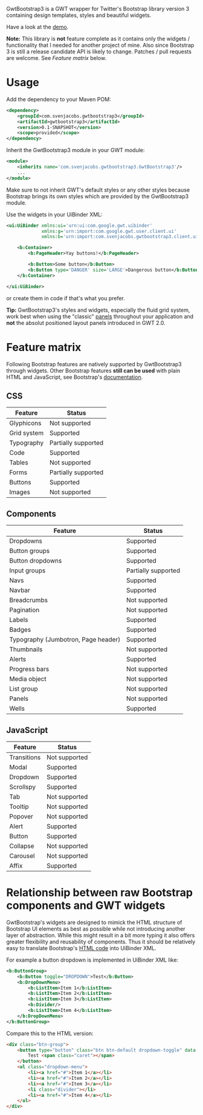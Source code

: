 GwtBootstrap3 is a GWT wrapper for Twitter's Bootstrap library version 3
containing design templates, styles and beautiful widgets.

Have a look at the [demo]().

**Note:** This library is **not** feature complete as it contains only the
widgets / functionality that I needed for another project of mine. Also
since Bootstrap 3 is still a release candidate API is likely to change.
Patches / pull requests are welcome. See *Feature matrix* below.

# Usage

Add the dependency to your Maven POM:

```xml
<dependency>
    <groupId>com.svenjacobs.gwtbootstrap3</groupId>
    <artifactId>gwtbootstrap3</artifactId>
    <version>0.1-SNAPSHOT</version>
    <scope>provided</scope>
</dependency>
```

Inherit the GwtBootstrap3 module in your GWT module:

```xml
<module>
    <inherits name='com.svenjacobs.gwtbootstrap3.GwtBootstrap3'/>
    ...
</module>
```

Make sure to not inherit GWT's default styles or any other styles because
Bootstrap brings its own styles which are provided by the GwtBootstrap3 module.

Use the widgets in your UiBinder XML:

```xml
<ui:UiBinder xmlns:ui='urn:ui:com.google.gwt.uibinder'
             xmlns:g='urn:import:com.google.gwt.user.client.ui'
             xmlns:b='urn:import:com.svenjacobs.gwtbootstrap3.client.ui'>

    <b:Container>
        <b:PageHeader>Yay buttons!</b:PageHeader>

        <b:Button>Some button</b:Button>
        <b:Button type='DANGER' size='LARGE'>Dangerous button</b:Button>
    </b:Container>

</ui:UiBinder>
```

or create them in code if that's what you prefer.

**Tip:** GwtBootstrap3's styles and widgets, especially the fluid grid system,
work best when using the "classic" [panels](http://www.gwtproject.org/doc/latest/DevGuideUiPanels.html)
throughout your application and **not** the absolut positioned layout panels
introduced in GWT 2.0.

# Feature matrix

Following Bootstrap features are natively supported by GwtBootstrap3 through
widgets. Other Bootstrap features **still can be used** with plain HTML and
JavaScript, see Bootstrap's [documentation](http://getbootstrap.com/).

## CSS

| Feature     | Status              |
|-------------|---------------------|
| Glyphicons  | Not supported       |
| Grid system | Supported           |
| Typography  | Partially supported |
| Code        | Supported           |
| Tables      | Not supported       |
| Forms       | Partially supported |
| Buttons     | Supported           |
| Images      | Not supported       |

## Components

| Feature                             | Status              |
|-------------------------------------|---------------------|
| Dropdowns                           | Supported           |
| Button groups                       | Supported           |
| Button dropdowns                    | Supported           |
| Input groups                        | Partially supported |
| Navs                                | Supported           |
| Navbar                              | Supported           |
| Breadcrumbs                         | Not supported       |
| Pagination                          | Not supported       |
| Labels                              | Supported           |
| Badges                              | Supported           |
| Typography (Jumbotron, Page header) | Supported           |
| Thumbnails                          | Not supported       |
| Alerts                              | Supported           |
| Progress bars                       | Not supported       |
| Media object                        | Not supported       |
| List group                          | Not supported       |
| Panels                              | Not supported       |
| Wells                               | Supported           |

## JavaScript

| Feature     | Status        |
|-------------|---------------|
| Transitions | Not supported |
| Modal       | Supported     |
| Dropdown    | Supported     |
| Scrollspy   | Supported     |
| Tab         | Not supported |
| Tooltip     | Not supported |
| Popover     | Not supported |
| Alert       | Supported     |
| Button      | Supported     |
| Collapse    | Not supported |
| Carousel    | Not supported |
| Affix       | Supported     |

# Relationship between raw Bootstrap components and GWT widgets 

GwtBootstrap's widgets are designed to mimick the HTML structure of Bootstrap UI
elements as best as possible while not introducing another layer of abstraction.
While this might result in a bit more typing it also offers greater flexibility
and reusability of components. Thus it should be relatively easy to translate
Bootstrap's [HTML code](http://getbootstrap.com/components/) into UiBinder XML.

For example a button dropdown is implemented in UiBinder XML like:

```xml
<b:ButtonGroup>
    <b:Button toggle="DROPDOWN">Test</b:Button>
    <b:DropDownMenu>
        <b:ListItem>Item 1</b:ListItem>
        <b:ListItem>Item 2</b:ListItem>
        <b:ListItem>Item 3</b:ListItem>
        <b:Divider/>
        <b:ListItem>Item 4</b:ListItem>
    </b:DropDownMenu>
</b:ButtonGroup>
```

Compare this to the HTML version:

```html
<div class="btn-group">
    <button type="button" class="btn btn-default dropdown-toggle" data-toggle="dropdown">
        Test <span class="caret"></span>
    </button>
    <ul class="dropdown-menu">
        <li><a href="#">Item 1</a></li>
        <li><a href="#">Item 2</a></li>
        <li><a href="#">Item 3</a></li>
        <li class="divider"></li>
        <li><a href="#">Item 4</a></li>
    </ul>
</div>
```
